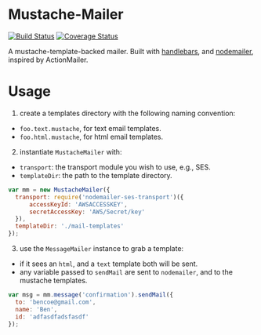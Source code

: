 # Mustache-Mailer

[![Build Status](https://travis-ci.org/npm/mustache-mailer.png)](https://travis-ci.org/npm/mustache-mailer)
[![Coverage Status](https://coveralls.io/repos/npm/mustache-mailer/badge.svg?branch=)](https://coveralls.io/r/npm/mustache-mailer?branch=)

A mustache-template-backed mailer. Built with [handlebars](https://www.npmjs.com/package/handlebars#readme),
and [nodemailer](https://www.npmjs.com/package/nodemailer), inspired by ActionMailer.

# Usage

1. create a templates directory with the following naming convention:
  * `foo.text.mustache`, for text email templates.
  * `foo.html.mustache`, for html email templates.

2. instantiate `MustacheMailer` with:
  * `transport`: the transport module you wish to use, e.g., SES.
  * `templateDir`: the path to the template directory.

```js
var mm = new MustacheMailer({
  transport: require('nodemailer-ses-transport')({
      accessKeyId: 'AWSACCESSKEY',
      secretAccessKey: 'AWS/Secret/key'
  }),
  templateDir: './mail-templates'
});
```

3. use the `MessageMailer` instance to grab a template:
  * if it sees an `html`, and a `text` template both will be sent.
  * any variable passed to `sendMail` are sent to `nodemailer`, and
    to the mustache templates.

```js
var msg = mm.message('confirmation').sendMail({
  to: 'bencoe@gmail.com',
  name: 'Ben',
  id: 'adfasdfadsfasdf'
});
```
